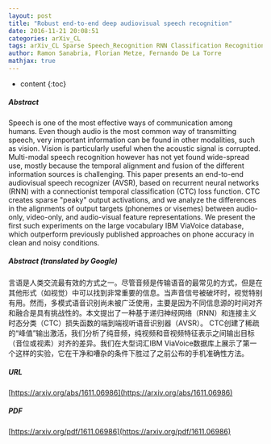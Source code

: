 ```yaml
---
layout: post
title: "Robust end-to-end deep audiovisual speech recognition"
date: 2016-11-21 20:08:51
categories: arXiv_CL
tags: arXiv_CL Sparse Speech_Recognition RNN Classification Recognition
author: Ramon Sanabria, Florian Metze, Fernando De La Torre
mathjax: true
---
```


* content
{:toc}

##### Abstract
Speech is one of the most effective ways of communication among humans. Even though audio is the most common way of transmitting speech, very important information can be found in other modalities, such as vision. Vision is particularly useful when the acoustic signal is corrupted. Multi-modal speech recognition however has not yet found wide-spread use, mostly because the temporal alignment and fusion of the different information sources is challenging. This paper presents an end-to-end audiovisual speech recognizer (AVSR), based on recurrent neural networks (RNN) with a connectionist temporal classification (CTC) loss function. CTC creates sparse "peaky" output activations, and we analyze the differences in the alignments of output targets (phonemes or visemes) between audio-only, video-only, and audio-visual feature representations. We present the first such experiments on the large vocabulary IBM ViaVoice database, which outperform previously published approaches on phone accuracy in clean and noisy conditions.

##### Abstract (translated by Google)
言语是人类交流最有效的方式之一。尽管音频是传输语音的最常见的方式，但是在其他形式（如视觉）中可以找到非常重要的信息。当声音信号被破坏时，视觉特别有用。然而，多模式语音识别尚未被广泛使用，主要是因为不同信息源的时间对齐和融合是具有挑战性的。本文提出了一种基于递归神经网络（RNN）和连接主义时态分类（CTC）损失函数的端到端视听语音识别器（AVSR）。 CTC创建了稀疏的“峰值”输出激活，我们分析了纯音频，纯视频和音视频特征表示之间输出目标（音位或视素）对齐的差异。我们在大型词汇IBM ViaVoice数据库上展示了第一个这样的实验，它在干净和嘈杂的条件下胜过了之前公布的手机准确性方法。

##### URL
[https://arxiv.org/abs/1611.06986](https://arxiv.org/abs/1611.06986)

##### PDF
[https://arxiv.org/pdf/1611.06986](https://arxiv.org/pdf/1611.06986)

